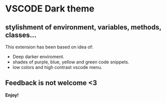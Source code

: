 # VSCODE Dark theme

## stylishment of environment, variables, methods, classes...

This extension has been based on idea of:

* Deep darker enviroment.
* shades of purple, blue, yellow and green code snippets.
* low colors and high contrast vscode menu.

## Feedback is not welcome <3

**Enjoy!**
